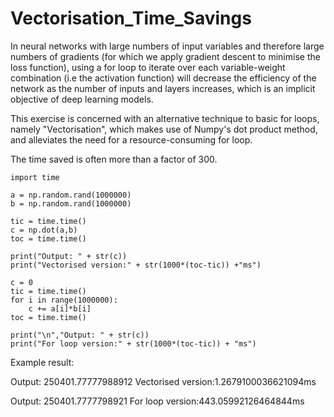 # Vectorisation_Time_Savings

In neural networks with large numbers of input variables and therefore large numbers of gradients (for which we apply gradient descent to minimise the loss function), using a for loop to iterate over each variable-weight combination (i.e the activation function) will decrease the efficiency of the network as the number of inputs and layers increases, which is an implicit objective of deep learning models.

This exercise is concerned with an alternative technique to basic for loops, namely "Vectorisation", which makes use of Numpy's dot product method, and alleviates the need for a resource-consuming for loop.

The time saved is often more than a factor of 300.

```
import time

a = np.random.rand(1000000)
b = np.random.rand(1000000)

tic = time.time()
c = np.dot(a,b)
toc = time.time()

print("Output: " + str(c))
print("Vectorised version:" + str(1000*(toc-tic)) +"ms")

c = 0 
tic = time.time()
for i in range(1000000):
    c += a[i]*b[i]
toc = time.time()

print("\n","Output: " + str(c))
print("For loop version:" + str(1000*(toc-tic)) + "ms")
```
Example result:

Output: 250401.77777988912
Vectorised version:1.2679100036621094ms

 Output: 250401.7777798921
For loop version:443.05992126464844ms
